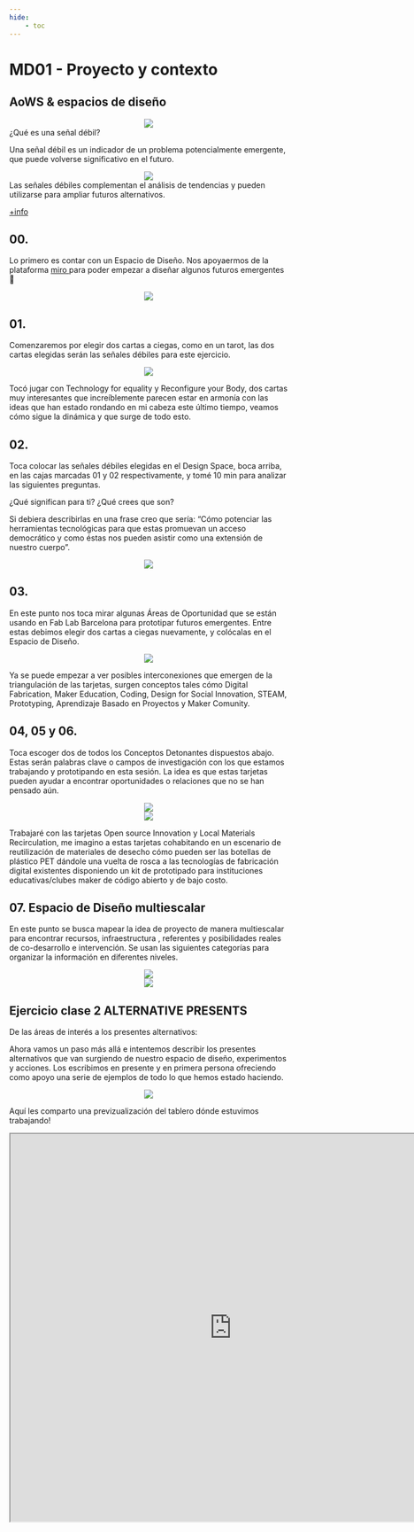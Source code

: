 ```yaml
---
hide:
    - toc
---
```


# MD01 - Proyecto y contexto 

## AoWS & espacios de diseño
<div align="center"><img src="../images/MD01/AtlasWeakSignals_1-1200x900.jpg"></div>
¿Qué es una señal débil?

Una señal débil es un indicador de un problema potencialmente emergente, que puede volverse significativo en el futuro.
<div align="center"><img src="../images/MD01/grafic.png"></div>
 Las señales débiles complementan el análisis de tendencias y pueden utilizarse para ampliar futuros alternativos.

<A HREF="https://www.sitra.fi/en/articles/what-is-a-weak-signal/#:~:text=A%20weak%20signal%20is%20an%20existing%20thing%20or%20phenomenon%20that,event%20that%20describes%20the%20subject">+info </A>

## 00.

Lo primero es contar con un Espacio de Diseño. Nos apoyaermos de la plataforma <A HREF="https://miro.com/">miro </A> para poder empezar a diseñar algunos futuros emergentes 🚀
<div align="center"><img src="../images/MD01/espaciodedise%C3%B1o.png"></div>

## 01.
Comenzaremos por elegir dos cartas a ciegas, como en un tarot, las dos cartas elegidas serán las señales débiles para este ejercicio.
<div align="center"><img src="../images/MD01/se%C3%B1alesdebiles.png"></div>

Tocó jugar con Technology for equality y Reconfigure your Body, dos cartas muy interesantes que increíblemente parecen estar en armonía con las ideas que han estado rondando en mi cabeza este último tiempo, veamos cómo sigue la dinámica y que surge de todo esto.

## 02. 
Toca colocar las señales débiles elegidas en el Design Space, boca arriba, en las cajas marcadas 01 y 02 respectivamente, y tomé 10 min para analizar las siguientes preguntas.

¿Qué significan para ti?
¿Qué crees que son?

Si debiera describirlas en una frase creo que sería: “Cómo potenciar las herramientas tecnológicas para que estas promuevan un acceso democrático y como éstas nos pueden asistir como una extensión de nuestro cuerpo”.
<div align="center"><img src="../images/MD01/punteose%C3%B1alesdebiles.png"></div>

## 03.

En este punto nos toca mirar algunas Áreas de Oportunidad que se están usando en Fab Lab Barcelona para prototipar futuros emergentes. Entre estas debimos elegir dos cartas a ciegas nuevamente, y colócalas en el Espacio de Diseño.

<div align="center"><img src="../images/MD01/areasdeoportunidad.png"></div>

Ya se puede empezar a ver posibles interconexiones que emergen de la triangulación de las tarjetas, surgen conceptos tales cómo Digital Fabrication, Maker Education, Coding, Design for Social Innovation, STEAM, Prototyping, Aprendizaje Basado en Proyectos y Maker Comunity.

## 04, 05 y 06. 

Toca escoger dos de todos los Conceptos Detonantes dispuestos abajo. Estas serán palabras clave o campos de investigación  con los que estamos trabajando y prototipando en esta sesión. La idea es que estas tarjetas pueden ayudar a encontrar oportunidades o relaciones que no se han pensado aún.

<div align="center"><img src="../images/MD01/conceptosdetonantes.png"></div>

<div align="center"><img src="../images/MD01/detonantess.png"></div>

Trabajaré con las tarjetas Open source Innovation y Local Materials Recirculation, me imagino a estas tarjetas cohabitando en un escenario de reutilización de materiales de desecho cómo pueden ser las botellas de plástico PET dándole una vuelta de rosca a las tecnologías de fabricación digital existentes disponiendo un kit de prototipado para instituciones educativas/clubes maker de código abierto y de bajo costo.

## 07. Espacio de Diseño multiescalar

En este punto se busca mapear la idea de proyecto de manera multiescalar para encontrar recursos, infraestructura , referentes y posibilidades reales de co-desarrollo e intervención. Se usan las siguientes categorías para organizar la información en diferentes niveles.

<div align="center"><img src="../images/MD01/escalas.png"></div>

<div align="center"><img src="../images/MD01/espaciomultiescalar.png"></div>

## Ejercicio clase 2 ALTERNATIVE PRESENTS

De las áreas de interés a los presentes alternativos:



Ahora vamos un paso más allá e intentemos describir los presentes alternativos que van surgiendo de nuestro espacio de diseño, experimentos y acciones. Los escribimos en presente y en primera persona ofreciendo como apoyo una serie de ejemplos de todo lo que hemos estado haciendo.

<div align="center"><img src="../images/MD01/clase2.png"></div>

Aquí les comparto una previzualización del tablero dónde estuvimos trabajando!

<div align="center"><iframe src="https://miro.com/app/board/uXjVKQD5ciI=/?moveToWidget=3458764587282666720&cot=14" width="800" height="700"></iframe></div>